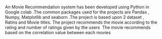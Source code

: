 An Movie Recommendation system has been developed using Python in Google colab .The common packages used for the projects are Pandas , Numpy, Matplotlib and seaborn .The project is based upon 2 dataset , Ratins and Movie titles.
The project recommends the movie according to the rating and number of ratings given by the users 
The movie recommends based on the correlation value between each movies
